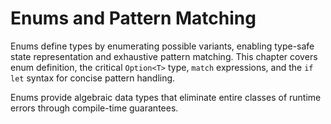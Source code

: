 # Enums and Pattern Matching

Enums define types by enumerating possible variants, enabling type-safe state representation and exhaustive pattern matching. This chapter covers enum definition, the critical `Option<T>` type, `match` expressions, and the `if let` syntax for concise pattern handling.

Enums provide algebraic data types that eliminate entire classes of runtime errors through compile-time guarantees.
